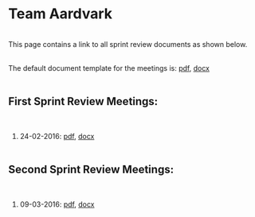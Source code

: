 # Team Aardvark
<br>
This page contains a link to all sprint review documents as shown below.
<br><br>

The default document template for the meetings is: [pdf](assets/meetings/templates/sprint_review_template.pdf), [docx](assets/meetings/templates/sprint_review_template.docx)
<br><br>

## First Sprint Review Meetings:
<br>

1. 24-02-2016: [pdf](assets/meetings/sprint1/review_1.pdf), [docx](assets/meetings/sprint1/review_1.docx)
<br><br>


## Second Sprint Review Meetings:
<br>

1. 09-03-2016: [pdf](assets/meetings/sprint2/review_1.pdf), [docx](assets/meetings/sprint2/review_1.docx)
<br><br>
